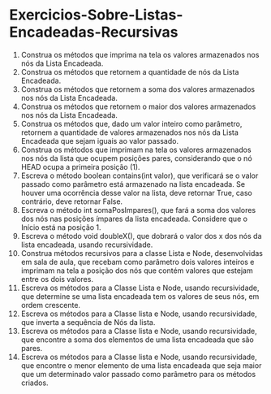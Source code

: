 # Exercicios-Sobre-Listas-Encadeadas-Recursivas


1) Construa os métodos que imprima na tela os valores armazenados nos nós da Lista Encadeada.
2) Construa os métodos que retornem a quantidade de nós da Lista Encadeada.
3) Construa os métodos que retornem a soma dos valores armazenados nos nós da Lista Encadeada.
4) Construa os métodos que retornem o maior dos valores armazenados nos nós da Lista Encadeada.
5) Construa os métodos que, dado um valor inteiro como parâmetro, retornem a quantidade de valores armazenados nos nós da Lista Encadeada que sejam iguais ao valor passado.
6) Construa os métodos que imprimam na tela os valores armazenados nos nós da lista que ocupem posições pares, considerando que o nó HEAD ocupa a primeira posição (1).
7) Escreva o método boolean contains(int valor), que verificará se o valor passado como parâmetro está armazenado na lista encadeada. Se houver uma ocorrência desse valor na lista, deve retornar True, caso contrário, deve retornar False.
8) Escreva o método int somaPosImpares(), que fará a soma dos valores dos nós nas posições ímpares da lista encadeada. Considere que o Início está na posição 1.
9) Escreva o método void doubleX(), que dobrará o valor dos x dos nós da lista encadeada, usando recursividade.
10) Construa métodos recursivos para a classe Lista e Node, desenvolvidas em sala de aula, que recebam como parâmetro dois valores inteiros e imprimam na tela a posição dos nós que contém valores que estejam entre os dois valores.
11) Escreva os métodos para a Classe Lista e Node, usando recursividade, que determine se uma lista encadeada tem os valores de seus nós, em ordem crescente.
12) Escreva os métodos para a Classe lista e Node, usando recursividade, que inverta a sequência de Nós da lista.
13) Escreva os métodos para a Classe lista e Node, usando recursividade, que encontre a soma dos elementos de uma lista encadeada que são pares.
14) Escreva os métodos para a Classe lista e Node, usando recursividade, que encontre o menor elemento de uma lista encadeada que seja maior que um determinado valor passado como parâmetro para os métodos criados.
